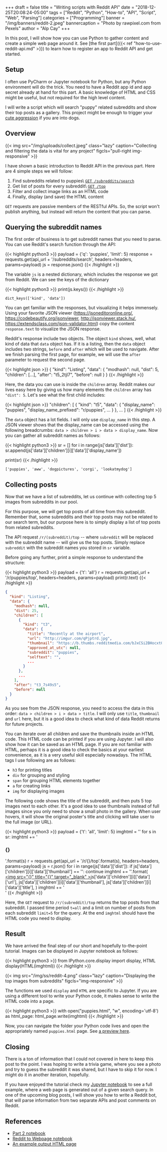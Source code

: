 +++
draft = false
title = "Writing scripts with Reddit API"
date = "2018-12-25T20:08:24-05:00"
tags = ["Reddit", "Python", "How-to", "API", "Script", "Web", "Parsing"]
categories = ["Programming"]
banner = "/img/banners/reddit-2.jpeg"
bannercaption = "Photo by rawpixel.com from Pexels"
author = "Alp Cay"
+++

In this post, I will show how you can use Python to gather content and create a simple web page around it.
See [the first part]({{< ref "how-to-use-reddit-api.md" >}}) to learn how to register an app to Reddit API and get started.

## Setup

I often use PyCharm or Jupyter notebook for Python, but any Python environment will do the trick.
You need to have a Reddit app id and app secret already at hand for this part.
A basic knowledge of HTML and CSS might be useful, but not required for the high level content.

I will write a script which will search "puppy" related subreddits and show their top posts as a gallery.
This project might be enough to trigger your [cute aggression](https://en.wikipedia.org/wiki/Cute_aggression) if you are into dogs.

## Overview

{{< img src="/img/uploads/collect.jpeg" class="lazy" caption="Collecting and filtering the data is vital for any project" figcls="pull-right img-responsive" >}}

I have shown a basic introduction to Reddit API in the previous part.
Here are 4 simple steps we will follow:

  1. Find subreddits related to puppies\\
     [`GET /subreddits/search`](https://www.reddit.com/dev/api#GET_search)
  2. Get list of posts for every subreddit\\
     [`GET /top`](https://www.reddit.com/dev/api#GET_top)
  3. Filter and collect image links as an HTML code
  4. Finally, display (and save) the HTML content

`GET` requests are passive members of the RESTful APIs.
So, the script won't publish anything, but instead will return the content that you can parse.

## Querying the subreddit names

The first order of business is to get subreddit names that you need to parse.
You can use Reddit's search function through the API:

{{< highlight python3 >}}
payload = {'q': 'puppies', 'limit': 5}
response = requests.get(api_url + '/subreddits/search', headers=headers, params=payload)
js = response.json()
{{< /highlight >}}

The variable `js` is a nested dictionary, which includes the response we got from Reddit.
We can see the keys of the dictionary

{{< highlight python3 >}}
print(js.keys())
{{< /highlight >}}

```
dict_keys(['kind', 'data'])
```

You can get familiar with the responses, but visualizing it helps immensely.
Using your favorite JSON viewer (https://jsoneditoronline.org/, https://codebeautify.org/jsonviewer, http://jsonviewer.stack.hu/, https://extendsclass.com/json-validator.html) copy the content `response.text` to visualize the JSON response.

Reddit's response include two objects.
The object `kind` shows, well, what kind of data that `data` object has.
If it is a listing, then the `data` object includes two strings, `before` and `after` which will be used to navigate.
After we finish parsing the first page, for example, we will use the `after` parameter to request the second page.

{{< highlight json >}}
{
  "kind": "Listing",
  "data": {
    "modhash": null,
    "dist": 5,
    "children": [...],
    "after": "t5_2tjl7",
    "before": null
  }
}
{{< /highlight >}}

Here, the data you can use is inside the `children` array.
Reddit makes our lives easy here by giving us how many elements the `children` array has `"dist": 5`.
Let's see what the first child includes:

{{< highlight json >}}
"children": [
      {
        "kind": "t5",
        "data": {
          "display_name": "puppies",
          "display_name_prefixed": "r/puppies",
          ...
        }
      },
      ...
]
{{< /highlight >}}

The `data` object has a lot fields.
I will only use `display_name` in this step.
A JSON viewer shows that the display_name can be accessed using the following breadcrumbs: `data > children > i > data > display_name`.
Now you can gather all subreddit names as follows:

{{< highlight python3 >}}
sr = []
for i in range(js['data']['dist']):
    sr.append(js['data']['children'][i]['data']['display_name'])

print(sr)
{{< /highlight >}}

```
['puppies', 'aww', 'dogpictures', 'corgi', 'lookatmydog']
```

## Collecting posts

Now that we have a list of subreddits, let us continue with collecting top 5 images from subreddits in our pool.

For this purpose, we will get top posts of all time from this subreddit.
Remember that, some subreddits and their top posts may not be related to our search term, but our purpose here is to simply display a list of top posts from related subreddits.

The API request `/r/(subreddit)/top` -- where `subreddit` will be replaced with the subreddit name -- will give us the top posts.
Simply replace `subreddit` with the subreddit names you stored in `sr` variable.

Before going any further, print a simple response to understand the structure:

{{< highlight python3 >}}
payload = {'t': 'all'}
r = requests.get(api_url + '/r/puppies/top', headers=headers, params=payload)
print(r.text)
{{< /highlight >}}

``` json
{
  "kind": "Listing",
  "data": {
    "modhash": null,
    "dist": 25,
    "children": [
      {
        "kind": "t3",
        "data": {
          "title": "Recently at the airport",
          "url": "http://imgur.com/qPjptrd.jpg",
          "thumbnail": "https://b.thumbs.redditmedia.com/bJxCSi2BHocxt0RlUvfk2ibVIKhpniqFL7_j-sCEs-Y.jpg",
          "approved_at_utc": null,
          "subreddit": "puppies",
          "selftext": "",
          ...
        }
      },
      ...
    ],
    "after": "t3_7s49s5",
    "before": null
  }
}
```

As you see from the JSON response, you need to access the data in this order: `data > children > i > data > title`.
I will only use `title`, `thumbnail` and `url` here, but it is a good idea to check what kind of data Reddit returns for future projects.

You can iterate over all children and save the thumbnails inside an HTML code.
This HTML code can be printed if you are using Jupyter.
I will also show how it can be saved as an HTML page.
If you are not familiar with HTML, perhaps it is a good idea to check the basics at your earliest convenience, as it is a very useful skill especially nowadays.
The HTML tags I use following are as follows:

  - `h3` for printing titles
  - `div` for grouping and styling
  - `span` for grouping HTML elements together
  - `a` for creating links
  - `img` for displaying images

The following code shows the title of the subreddit, and then puts 5 top images next to each other.
It's a good idea to use thumbnails instead of full images since you only need to show a small photo in the gallery.
When user hovers, it will show the original poster's title and clicking will take user to the full image (or URL).

{{< highlight python3 >}}
payload = {'t': 'all', 'limit': 5}
imghtml = ''
for s in sr:
    imghtml += '<h3 style="clear:both">{}</h3><div>'.format(s)
    r = requests.get(api_url + '/r/{}/top'.format(s), headers=headers, params=payload)
    js = r.json()
    for i in range(js['data']['dist']):
        if js['data']['children'][i]['data']['thumbnail'] == '':
            continue
        imghtml += '<span style="float:left"><a href="{}"><img src="{}" title="{}" target="_blank" \></a></span>'.format(
            js['data']['children'][i]['data']['url'],
            js['data']['children'][i]['data']['thumbnail'],
            js['data']['children'][i]['data']['title'],
        )
    imghtml += '</div>'
{{< /highlight >}}

Here, the `GET` request to `/r/(subreddit)/top` returns the top posts from that subreddit.
I passed time period `t=all` and a limit on number of posts from each subreddit `limit=5` for the query.
At the end `imghtml` should have the HTML code you need to display.

## Result

We have arrived the final step of our short and hopefully to-the-point tutorial.
Images can be displayed in Jupyter notebook as follows:

{{< highlight python3 >}}
from IPython.core.display import display, HTML
display(HTML(imghtml))
{{< /highlight >}}

{{< img src="/img/ss/reddit-4.png" class="lazy" caption="Displaying the top images from subreddits" figcls="img-responsive" >}}

The functions we used `display` and `HTML` are specific to Jupyter.
If you are using a different tool to write your Python code, it makes sense to write the HTML code into a page.

{{< highlight python3 >}}
with open("puppies.html", "w", encoding='utf-8') as html_page:
    html_page.write(imghtml)
{{< /highlight >}}

Now, you can navigate the folder your Python code lives and open the appropriately named `puppies.html` page.
See [a preview here](http://htmlpreview.github.io/?https://github.com/alpscode/notebooks/blob/master/reddit-api/puppies.html).

## Closing

There is a ton of information that I could not covered in here to keep this post to the point.
I was hoping to write a trivia game, where you see a photo and try to guess the subreddit it was shared, but I have to skip it for now.
I might do it in another iteration, hopefully.

If you have enjoyed the tutorial check my [Jupyter notebook](https://nbviewer.jupyter.org/github/alpscode/notebooks/blob/master/reddit-api/Reddit-to-Webpage.ipynb) to see a full example, where a web page is generated out of a given search query.
In one of the upcoming blog posts, I will show you how to write a Reddit bot, that will parse information from two separate APIs and post comments on Reddit.

## References

  - [Part 2 notebook](https://nbviewer.jupyter.org/github/alpscode/notebooks/blob/master/reddit-api/RedditAPI-2.ipynb)
  - [Reddit to Webpage notebook](https://nbviewer.jupyter.org/github/alpscode/notebooks/blob/master/reddit-api/Reddit-to-Webpage.ipynb)
  - [An example output HTML page](http://htmlpreview.github.io/?https://github.com/alpscode/notebooks/blob/master/reddit-api/puppies.html)


